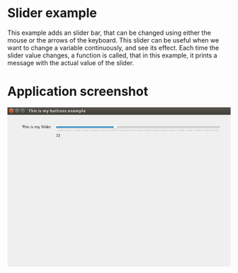 # Slider example
This example adds an slider bar, that can be changed using either the mouse
or the arrows of the keyboard. This slider can be useful when we want to
change a variable continuously, and see its effect. Each time the slider value
changes, a function is called, that in this example, it prints a message
with the actual value of the slider.

# Application screenshot
![app screenshot](/PyQtExamples/03_SlideBarExample/images/SlideBarImage.png)
